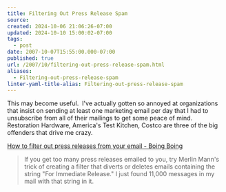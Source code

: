 ```yaml
---
title: Filtering Out Press Release Spam
source: 
created: 2024-10-06 21:06:26-07:00
updated: 2024-10-10 15:00:02-07:00
tags:
  - post
date: 2007-10-07T15:55:00.000-07:00
published: true
url: /2007/10/filtering-out-press-release-spam.html
aliases:
  - Filtering-out-press-release-spam
linter-yaml-title-alias: Filtering-out-press-release-spam
---
```



This may become useful.  I've actually gotten so annoyed at organizations that insist on sending at least one marketing email per day that I had to unsubscribe from all of their mailings to get some peace of mind.  Restoration Hardware, America's Test Kitchen, Costco are three of the big offenders that drive me crazy.  
  
[How to filter out press releases from your email - Boing Boing](http://www.boingboing.net/2007/10/01/how-to-filter-out-pr.html)  

> If you get too many press releases emailed to you, try Merlin Mann's trick of creating a filter that diverts or deletes emails containing the string "For Immediate Release." I just found 11,000 messages in my mail with that string in it.
